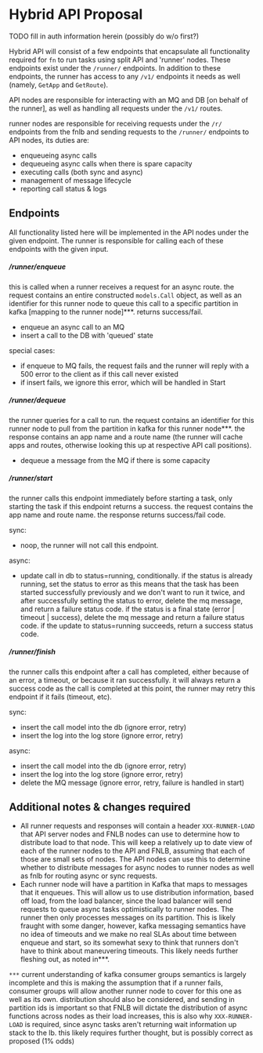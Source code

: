 # Hybrid API Proposal

TODO fill in auth information herein (possibly do w/o first?)

Hybrid API will consist of a few endpoints that encapsulate all functionality
required for `fn` to run tasks using split API and 'runner' nodes. These
endpoints exist under the `/runner/` endpoints. In addition to these
endpoints, the runner has access to any `/v1/` endpoints it needs as well
(namely, `GetApp` and `GetRoute`).

API nodes are responsible for interacting with an MQ and DB [on behalf of the
runner], as well as handling all requests under the `/v1/` routes.

runner nodes are responsible for receiving requests under the `/r/` endpoints
from the fnlb and sending requests to the `/runner/` endpoints to API nodes,
its duties are:

* enqueueing async calls
* dequeueing async calls when there is spare capacity
* executing calls (both sync and async)
* management of message lifecycle
* reporting call status & logs

## Endpoints

All functionality listed here will be implemented in the API nodes under the
given endpoint. The runner is responsible for calling each of these endpoints
with the given input.

##### /runner/enqueue

this is called when a runner receives a request for an async route.  the
request contains an entire constructed `models.Call` object, as well as an
identifier for this runner node to queue this call to a specific partition in
kafka [mapping to the runner node]***. returns success/fail.

* enqueue an async call to an MQ
* insert a call to the DB with 'queued' state

special cases:

* if enqueue to MQ fails, the request fails and the runner will
reply with a 500 error to the client as if this call never existed
* if insert fails, we ignore this error, which will be handled in Start

##### /runner/dequeue

the runner queries for a call to run. the request contains an identifier for
this runner node to pull from the partition in kafka for this runner node***.
the response contains an app name and a route name (the runner will cache apps
and routes, otherwise looking this up at respective API call positions).

* dequeue a message from the MQ if there is some capacity

##### /runner/start

the runner calls this endpoint immediately before starting a task, only
starting the task if this endpoint returns a success. the request contains the
app name and route name. the response returns success/fail code.

sync:

* noop, the runner will not call this endpoint.

async:

* update call in db to status=running, conditionally. if the status is already
  running, set the status to error as this means that the task has been
  started successfully previously and we don't want to run it twice, and after
  successfully setting the status to error, delete the mq message, and return
  a failure status code. if the status is a final state (error | timeout |
  success), delete the mq message and return a failure status code. if the
  update to status=running succeeds, return a success status code.

##### /runner/finish

the runner calls this endpoint after a call has completed, either because of
an error, a timeout, or because it ran successfully. it will always return a
success code as the call is completed at this point, the runner may retry this
endpoint if it fails (timeout, etc).

sync:

* insert the call model into the db (ignore error, retry)
* insert the log into the log store (ignore error, retry)

async:

* insert the call model into the db (ignore error, retry)
* insert the log into the log store (ignore error, retry)
* delete the MQ message (ignore error, retry, failure is handled in start)

## Additional notes & changes required

* All runner requests and responses will contain a header `XXX-RUNNER-LOAD`
  that API server nodes and FNLB nodes can use to determine how to distribute
  load to that node. This will keep a relatively up to date view of each of
  the runner nodes to the API and FNLB, assuming that each of those are small
  sets of nodes. The API nodes can use this to determine whether to distribute
  messages for async nodes to runner nodes as well as fnlb for routing async
  or sync requests.
* Each runner node will have a partition in Kafka that maps to messages that
  it enqueues. This will allow us to use distribution information, based off
  load, from the load balancer, since the load balancer will send requests to
  queue async tasks optimistically to runner nodes. The runner then only
  processes messages on its partition. This is likely fraught with some
  danger, however, kafka messaging semantics have no idea of timeouts and we
  make no real SLAs about time between enqueue and start, so its somewhat sexy
  to think that runners don't have to think about maneuvering timeouts. This
  likely needs further fleshing out, as noted in***.

`***` current understanding of kafka consumer groups semantics is largely
incomplete and this is making the assumption that if a runner fails, consumer
groups will allow another runner node to cover for this one as well as its
own. distribution should also be considered, and sending in partition ids is
important so that FNLB will dictate the distribution of async functions across
nodes as their load increases, this is also why `XXX-RUNNER-LOAD` is required,
since async tasks aren't returning wait information up stack to the lb. this
likely requires further thought, but is possibly correct as proposed (1% odds)
